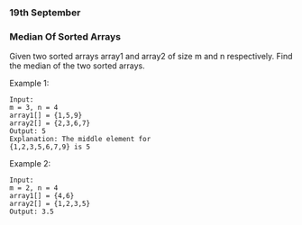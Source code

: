 ### 19th September
### Median Of Sorted Arrays

Given two sorted arrays array1 and array2 of size m and n respectively. Find the median of the two sorted arrays.

Example 1:

    Input:
    m = 3, n = 4
    array1[] = {1,5,9}
    array2[] = {2,3,6,7}
    Output: 5
    Explanation: The middle element for
    {1,2,3,5,6,7,9} is 5


Example 2:

    Input:
    m = 2, n = 4
    array1[] = {4,6}
    array2[] = {1,2,3,5}
    Output: 3.5

